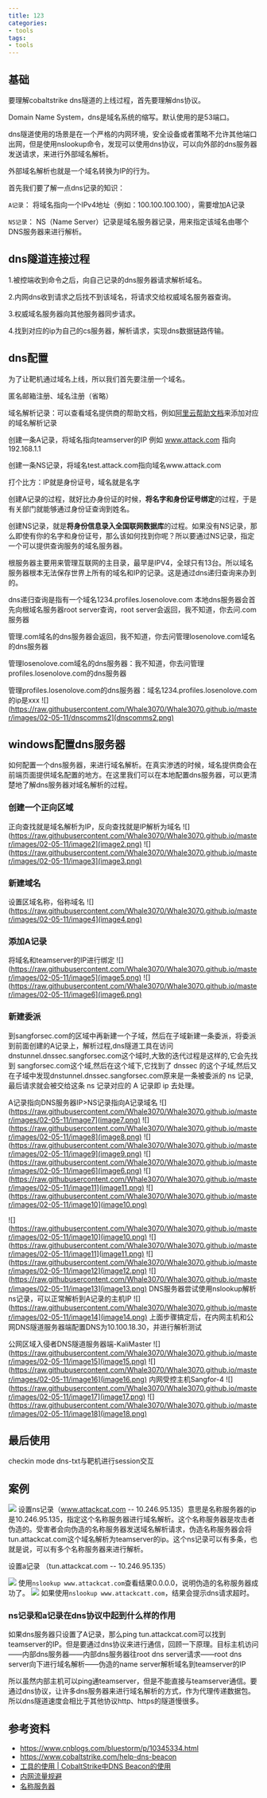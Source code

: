 ```yaml
---
title: 123
categories:
- tools
tags:
- tools
---
```

## 基础
要理解cobaltstrike dns隧道的上线过程，首先要理解dns协议。

Domain Name System，dns是域名系统的缩写。默认使用的是53端口。

dns隧道使用的场景是在一个严格的内网环境，安全设备或者策略不允许其他端口出网，但是使用nslookup命令，发现可以使用dns协议，可以向外部的dns服务器发送请求，来进行外部域名解析。

外部域名解析也就是一个域名转换为IP的行为。

首先我们要了解一点dns记录的知识：

`A记录`： 将域名指向一个IPv4地址（例如：100.100.100.100），需要增加A记录

`NS记录`： NS（Name Server）记录是域名服务器记录，用来指定该域名由哪个DNS服务器来进行解析。

## dns隧道连接过程

1.被控端收到命令之后，向自己记录的dns服务器请求解析域名。

2.内网dns收到请求之后找不到该域名，将请求交给权威域名服务器查询。

3.权威域名服务器向其他服务器同步请求。

4.找到对应的ip为自己的cs服务器，解析请求，实现dns数据链路传输。

## dns配置
为了让靶机通过域名上线，所以我们首先要注册一个域名。

匿名邮箱注册、域名注册（省略）

域名解析记录：可以查看域名提供商的帮助文档，例如[阿里云帮助文档](https://help.aliyun.com/knowledge_detail/29725.html)来添加对应的域名解析记录

创建一条A记录，将域名指向teamserver的IP
例如 www.attack.com 指向 192.168.1.1

创建一条NS记录，将域名test.attack.com指向域名www.attack.com

打个比方：IP就是身份证号，域名就是名字

创建A记录的过程，就好比办身份证的时候，****将名字和身份证号绑定****的过程，于是有关部门就能够通过身份证查询到姓名。

创建NS记录，就是**将身份信息录入全国联网数据库**的过程。如果没有NS记录，那么即使有你的名字和身份证号，那么该如何找到你呢？所以要通过NS记录，指定一个可以提供查询服务的域名服务器。

根服务器主要用来管理互联网的主目录，最早是IPV4，全球只有13台。所以域名服务器根本无法保存世界上所有的域名和IP的记录。这是通过dns递归查询来办到的。

dns递归查询是指有一个域名1234.profiles.losenolove.com
本地dns服务器会首先向根域名服务器root server查询，root server会返回，我不知道，你去问.com服务器

管理.com域名的dns服务器会返回，我不知道，你去问管理losenolove.com域名的dns服务器

管理losenolove.com域名的dns服务器：我不知道，你去问管理profiles.losenolove.com的dns服务器

管理profiles.losenolove.com的dns服务器：域名1234.profiles.losenolove.com的ip是xxx
![](https://raw.githubusercontent.com/Whale3070/Whale3070.github.io/master/images/02-05-11/dnscomms2](dnscomms2.png)
## windows配置dns服务器
如何配置一个dns服务器，来进行域名解析。在真实渗透的时候，域名提供商会在前端页面提供域名配置的地方。在这里我们可以在本地配置dns服务器，可以更清楚地了解dns服务器对域名解析的过程。
### 创建一个正向区域
正向查找就是域名解析为IP，反向查找就是IP解析为域名
![](https://raw.githubusercontent.com/Whale3070/Whale3070.github.io/master/images/02-05-11/image2](image2.png)
![](https://raw.githubusercontent.com/Whale3070/Whale3070.github.io/master/images/02-05-11/image3](image3.png)
### 新建域名
设置区域名称，俗称域名
![](https://raw.githubusercontent.com/Whale3070/Whale3070.github.io/master/images/02-05-11/image4](image4.png)
### 添加A记录
将域名和teamserver的IP进行绑定
![](https://raw.githubusercontent.com/Whale3070/Whale3070.github.io/master/images/02-05-11/image5](image5.png)
![](https://raw.githubusercontent.com/Whale3070/Whale3070.github.io/master/images/02-05-11/image6](image6.png)
### 新建委派
到sangforsec.com的区域中再新建一个子域，然后在子域新建一条委派，将委派到前面创建的A记录上，解析过程,dns隧道工具在访问 dnstunnel.dnssec.sangforsec.com这个域时,大致的迭代过程是这样的,它会先找到 sangforsec.com这个域,然后在这个域下,它找到了 dnssec 的这个子域,然后又在子域中发现dnstunnel.dnssec.sangforsec.com原来是一条被委派的 ns 记录,最后请求就会被交给这条 ns 记录对应的 A 记录即 ip 去处理。

A记录指向DNS服务器IP>NS记录指向A记录域名
![](https://raw.githubusercontent.com/Whale3070/Whale3070.github.io/master/images/02-05-11/image7](image7.png)
![](https://raw.githubusercontent.com/Whale3070/Whale3070.github.io/master/images/02-05-11/image8](image8.png)
![](https://raw.githubusercontent.com/Whale3070/Whale3070.github.io/master/images/02-05-11/image9](image9.png)
![](https://raw.githubusercontent.com/Whale3070/Whale3070.github.io/master/images/02-05-11/image6](image6.png)
![](https://raw.githubusercontent.com/Whale3070/Whale3070.github.io/master/images/02-05-11/image11](image11.png)
![](https://raw.githubusercontent.com/Whale3070/Whale3070.github.io/master/images/02-05-11/image10](image10.png)

![](https://raw.githubusercontent.com/Whale3070/Whale3070.github.io/master/images/02-05-11/image10](image10.png)
![](https://raw.githubusercontent.com/Whale3070/Whale3070.github.io/master/images/02-05-11/image11](image11.png)
![](https://raw.githubusercontent.com/Whale3070/Whale3070.github.io/master/images/02-05-11/image12](image12.png)
![](https://raw.githubusercontent.com/Whale3070/Whale3070.github.io/master/images/02-05-11/image13](image13.png)
DNS服务器尝试使用nslookup解析ns记录，可以正常解析到A记录的主机IP
![](https://raw.githubusercontent.com/Whale3070/Whale3070.github.io/master/images/02-05-11/image14](image14.png)
上面步骤搞定后，在内网主机和公网DNS隧道服务器端配置DNS为10.100.18.30，并进行解析测试

公网区域入侵者DNS隧道服务器端-KaliMaster
![](https://raw.githubusercontent.com/Whale3070/Whale3070.github.io/master/images/02-05-11/image15](image15.png)
![](https://raw.githubusercontent.com/Whale3070/Whale3070.github.io/master/images/02-05-11/image16](image16.png)
内网受控主机Sangfor-4
![](https://raw.githubusercontent.com/Whale3070/Whale3070.github.io/master/images/02-05-11/image17](image17.png)
![](https://raw.githubusercontent.com/Whale3070/Whale3070.github.io/master/images/02-05-11/image18](image18.png)

## 最后使用
checkin
mode dns-txt与靶机进行session交互

## 案例

![](https://raw.githubusercontent.com/Whale3070/Whale3070.github.io/master/images/02-05-11/1.png)
设置ns记录（www.attackcat.com -- 10.246.95.135）意思是名称服务器的ip是10.246.95.135，指定这个名称服务器进行域名解析。这个名称服务器是攻击者伪造的。受害者会向伪造的名称服务器发送域名解析请求，伪造名称服务器会将tun.attackcat.com这个域名解析为teamserver的ip。这个ns记录可以有多条，也就是说，可以有多个名称服务器来进行解析。

设置a记录 （tun.attackcat.com  -- 10.246.95.135）

![](https://raw.githubusercontent.com/Whale3070/Whale3070.github.io/master/images/02-05-11/2.png)
使用`nslookup www.attackcat.com`查看结果0.0.0.0，说明伪造的名称服务器成功了。
![](https://raw.githubusercontent.com/Whale3070/Whale3070.github.io/master/images/02-05-11/3.png)
如果使用`nslookup www.attackcatt.com`，结果会提示dns请求超时。

### ns记录和a记录在dns协议中起到什么样的作用
如果dns服务器只设置了A记录，那么ping tun.attackcat.com可以找到teamserver的IP。但是要通过dns协议来进行通信，回顾一下原理。目标主机访问——内部dns服务器——内部dns服务器往root dns server请求——root dns server向下进行域名解析——伪造的name server解析域名到teamserver的IP

所以虽然内部主机可以ping通teamserver，但是不能直接与teamserver通信。要通过dns协议，让许多dns服务器来进行域名解析的方式，作为代理传递数据包。所以dns隧道速度会相比于其他协议http、https的隧道慢很多。


## 参考资料
- https://www.cnblogs.com/bluestorm/p/10345334.html
- https://www.cobaltstrike.com/help-dns-beacon
- [工具的使用 | CobaltStrike中DNS Beacon的使用](https://www.ershicimi.com/p/5817d5d237e6bafd8ed013587403a38a)
- [内网流量规避](https://www.anquanke.com/post/id/210848)
- [名称服务器](https://zh.wikipedia.org/wiki/%E5%90%8D%E7%A7%B0%E6%9C%8D%E5%8A%A1%E5%99%A8)

